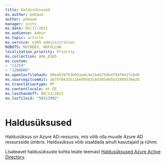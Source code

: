```yaml
---
title: Haldusüksused
ms.author: pebaum
author: pebaum
manager: scotv
ms.date: 05/17/2021
ms.audience: Admin
ms.topic: article
ms.service: o365-administration
ROBOTS: NOINDEX, NOFOLLOW
localization_priority: Priority
ms.collection: Adm_O365
ms.custom:
- "11254"
- "1200008"
ms.openlocfilehash: d9eab39763b92aa4c4e1beb759edfd9f041fc6d0
ms.sourcegitcommit: ab75f66355116e995b3cb5505465b31989339e28
ms.translationtype: MT
ms.contentlocale: et-EE
ms.lasthandoff: 08/13/2021
ms.locfileid: "58313992"
---
```

# <a name="administrative-units"></a>Haldusüksused

Haldusüksus on Azure AD-ressurss, mis võib olla muude Azure AD ressursside ümbris. Haldusüksus võib sisaldada ainult kasutajaid ja rühmi.

Lisateavet haldusüksuste kohta leiate teemast [Haldusüksused Azure Active Directory](https://docs.microsoft.com/azure/active-directory/roles/administrative-units).